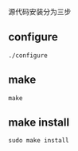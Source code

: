 源代码安装分为三步

## configure
```
./configure
```
## make
```
make
```

## make install
```
sudo make install
```